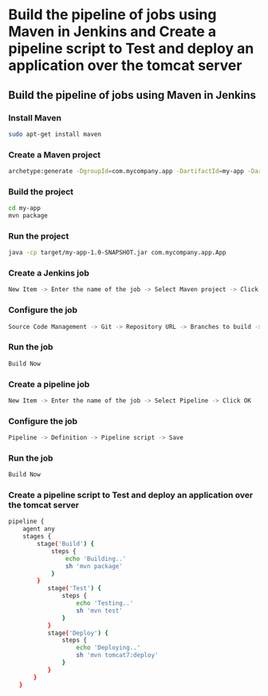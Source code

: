 # Build the pipeline of jobs using Maven in Jenkins and Create a pipeline script  to Test and deploy an application over the tomcat server

## Build the pipeline of jobs using Maven in Jenkins

### Install Maven
 ```bash
 sudo apt-get install maven
 ```
 ### Create a Maven project
 ```bash
archetype:generate -DgroupId=com.mycompany.app -DartifactId=my-app -DarchetypeArtifactId=maven-archetype-quickstart -DinteractiveMode=false
 ```
 ### Build the project
 ```bash
 cd my-app
 mvn package
 ```
 ### Run the project
 ```bash
 java -cp target/my-app-1.0-SNAPSHOT.jar com.mycompany.app.App
 ```
 ### Create a Jenkins job
 ```bash
 New Item -> Enter the name of the job -> Select Maven project -> Click OK
 ```
 ### Configure the job
 ```bash
 Source Code Management -> Git -> Repository URL -> Branches to build -> Build -> Goals and options -> Post-build Actions -> Archive the artifacts -> Save
 ```
 ### Run the job
 ```bash
 Build Now
 ```
 ### Create a pipeline job
 ```bash
 New Item -> Enter the name of the job -> Select Pipeline -> Click OK
 ```
 ### Configure the job
 ```bash
 Pipeline -> Definition -> Pipeline script -> Save
 ```
 ### Run the job
 ```bash
 Build Now
 ```
 
 ### Create a pipeline script  to Test and deploy an application over the tomcat server
 ```bash
 pipeline {
     agent any
     stages {
         stage('Build') {
             steps {
                 echo 'Building..'
                 sh 'mvn package'
             }
         }
            stage('Test') {
                steps {
                    echo 'Testing..'
                    sh 'mvn test'
                }
            }
            stage('Deploy') {
                steps {
                    echo 'Deploying..'
                    sh 'mvn tomcat7:deploy'
                }
            }
        }
    }
```

